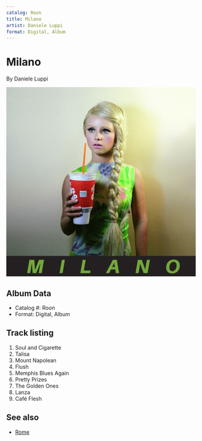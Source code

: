 ```yaml
---
catalog: Roon
title: Milano
artist: Daniele Luppi
format: Digital, Album
---
```


# Milano

By Daniele Luppi

![](../../assets/albumcovers/Daniele_Luppi-Milano.png)

## Album Data

- Catalog #: Roon
- Format: Digital, Album


## Track listing


1. Soul and Cigarette
2. Talisa
3. Mount Napolean
4. Flush
5. Memphis Blues Again
6. Pretty Prizes
7. The Golden Ones
8. Lanza
9. Café Flesh


## See also

- [Rome](Rome.md)
